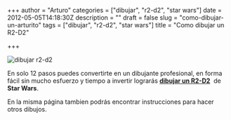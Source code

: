 +++
author = "Arturo"
categories = ["dibujar", "r2-d2", "star wars"]
date = 2012-05-05T14:18:30Z
description = ""
draft = false
slug = "como-dibujar-un-arturito"
tags = ["dibujar", "r2-d2", "star wars"]
title = "Como dibujar un R2-D2"

+++


![dibujar r2-d2](/content/images/2016/06/r2-d2-dibujar.png)

En solo 12 pasos puedes convertirte en un dibujante profesional, en forma fácil sin mucho esfuerzo y tiempo a invertir lograrás <a href="http://www.andertoons.com/cartoon-blog/2012/04/how-to-draw-a-cartoon-r2d2-tutorial.html"><strong>dibujar un R2-D2</strong></a>  de <strong>Star Wars</strong>.

En la misma página tambien podrás encontrar instrucciones para hacer otros dibujos.